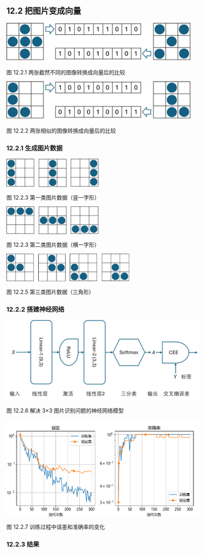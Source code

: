 
## 12.2 把图片变成向量

<img src="./img/img2vector1.png" width=480 />

图 12.2.1 两张截然不同的图像转换成向量后的比较

<img src="./img/img2vector2.png" width=480 />

图 12.2.2 两张相似的图像转换成向量后的比较

### 12.2.1 生成图片数据

<img src="./img/class1.png" width=240 />

图 12.2.3 第一类图片数据（竖一字形）

<img src="./img/class0.png" width=240 />

图 12.2.3 第二类图片数据（横一字形）

<img src="./img/class2.png" width=320 />

图 12.2.5 第三类图片数据（三角形）

### 12.2.2 搭建神经网络

<img src="./img/nn12_2.png" width=560 />

图 12.2.6 解决 3×3 图片识别问题的神经网络模型

<img src="./img/loss_accu_2.png" width=640 />

图 12.2.7 训练过程中误差和准确率的变化

### 12.2.3 结果
